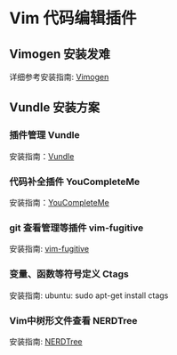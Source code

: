 # Vim 代码编辑插件

## Vimogen 安装发难
详细参考安装指南: [Vimogen](./vim)

## Vundle 安装方案
### 插件管理 Vundle
安装指南：[Vundle](https://github.com/VundleVim/Vundle.vim)

### 代码补全插件 YouCompleteMe
安装指南：[YouCompleteMe](https://github.com/Valloric/YouCompleteMe)

### git 查看管理等插件 vim-fugitive
安装指南: [vim-fugitive](https://github.com/tpope/vim-fugitive)

### 变量、函数等符号定义 Ctags
安装指南: ubuntu: sudo apt-get install ctags

### Vim中树形文件查看 NERDTree
安装指南: [NERDTree](https://github.com/scrooloose/nerdtree)
